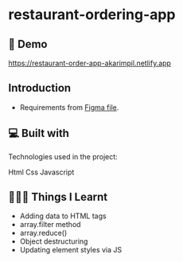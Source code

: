 # restaurant-ordering-app

## 🚀 Demo
https://restaurant-order-app-akarimpil.netlify.app

## Introduction
- Requirements from [Figma file](https://scrimba.com/learn/frontend/solo-project-restaurant-ordering-app-co72e499baf5f48346e5975cf).


## 💻 Built with
Technologies used in the project:

Html
Css
Javascript

## 👷🏽‍♀️ Things I Learnt
- Adding data to HTML tags
- array.filter method
- array.reduce()
- Object destructuring
- Updating element styles via JS


